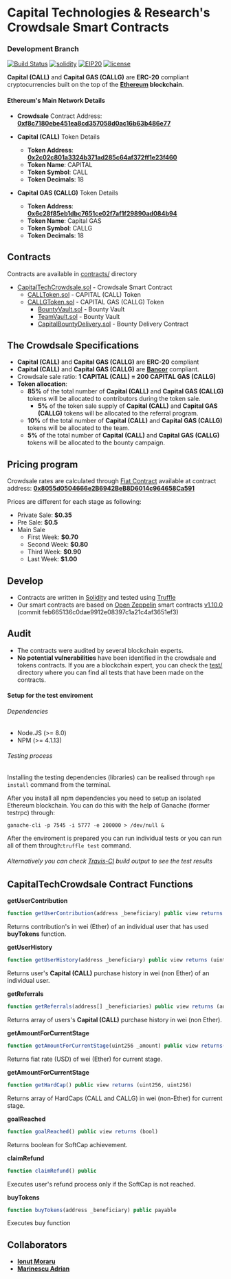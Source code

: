 # Capital Technologies & Research's Crowdsale Smart Contracts
### Development Branch
[![Build Status](https://travis-ci.org/capital-technologies/truffle-crowdsale.svg?branch=master)](https://travis-ci.org/capital-technologies/truffle-crowdsale) [![solidity](https://img.shields.io/badge/code%20style-solidity-brightgreen.svg?style=flat-square)](https://github.com/ethereum/solidity) [![EIP20](https://img.shields.io/badge/TOKEN-ERC20-brightgreen.svg?style=flat-square)](https://github.com/ethereum/EIPs/blob/master/EIPS/eip-20.md) [![license](https://img.shields.io/github/license/mashape/apistatus.svg?style=flat-square)](https://opensource.org/licenses/MIT)

**Capital (CALL)** and **Capital GAS (CALLG)** are **ERC-20** compliant cryptocurrencies built on the top of the **[Ethereum][ethereum] blockchain**.

#### Ethereum's Main Network Details
*	**Crowdsale** Contract Address: **[0xf8c7180ebe451ea8cd357058d0ac16b63b486e77](https://etherscan.io/address/0xf8c7180ebe451ea8cd357058d0ac16b63b486e77#code)**

*	**Capital (CALL)** Token Details
	*	**Token Address**: **[0x2c02c801a3324b371ad285c64af372ff1e23f460](https://etherscan.io/address/0x2c02c801a3324b371ad285c64af372ff1e23f460#code)**
	*	**Token Name**: CAPITAL
	*	**Token Symbol**: CALL
	*	**Token Decimals**: 18

*	**Capital GAS (CALLG)** Token Details
	*	**Token Address**: **[0x6c28f85eb1dbc7651ce02f7af1f29890ad084b94](https://etherscan.io/address/0x6c28f85eb1dbc7651ce02f7af1f29890ad084b94#code)**
	*	**Token Name**: Capital GAS
	*	**Token Symbol**: CALLG
	*	**Token Decimals**: 18

## Contracts
Contracts are available in [contracts/](contracts) directory
*	[CapitalTechCrowdsale.sol](contracts/CapitalTechCrowdsale.sol) - Crowdsale Smart Contract
	*	[CALLToken.sol](contracts/CALLToken.sol) - CAPITAL (CALL) Token
	*	[CALLGToken.sol](contracts/CALLGToken.sol) - CAPITAL GAS (CALLG) Token
		*	[BountyVault.sol](contracts/BountyVault.sol) - Bounty Vault
		*	[TeamVault.sol](contracts/TeamVault.sol) - Bounty Vault
		*	[CapitalBountyDelivery.sol](contracts/CapitalBountyDelivery.sol) - Bounty Delivery Contract

## The Crowdsale Specifications
*	**Capital (CALL)** and **Capital GAS (CALLG)** are **ERC-20** compliant
*	**Capital (CALL)** and **Capital GAS (CALLG)** are **[Bancor][bancor]** compliant.
*	Crowdsale sale ratio: **1 CAPITAL (CALL) = 200 CAPITAL GAS (CALLG)**
*	**Token allocation**:
	*	**85%** of the total number of **Capital (CALL)** and **Capital GAS (CALLG)** tokens will be allocated to contributors during the token sale.
		*	**5%** of the token sale supply of **Capital (CALL)** and **Capital GAS (CALLG)** tokens will be allocated to the referral program.	
	*	**10%** of the total number of **Capital (CALL)** and **Capital GAS (CALLG)** tokens will be allocated to the team.
	*	**5%** of the total number of **Capital (CALL)** and **Capital GAS (CALLG)** tokens will be allocated to the bounty campaign.

## Pricing program
Crowdsale rates are calculated through [Fiat Contract](https://fiatcontract.com/) available at contract address: **[0x8055d0504666e2B6942BeB8D6014c964658Ca591](https://etherscan.io/address/0x8055d0504666e2B6942BeB8D6014c964658Ca591#code)**

Prices are different for each stage as following:
*	Private Sale: **$0.35**
*	Pre Sale: **$0.5**
*	Main Sale
	*	First Week: **$0.70**
	*	Second Week: **$0.80**
	*	Third Week: **$0.90**
	*	Last Week: **$1.00**

## Develop
* Contracts are written in [Solidity][solidity] and tested using [Truffle][truffle]
* Our smart contracts are based on [Open Zeppelin][openzepplein-solidity] smart contracts [v1.10.0][openzepplein-solidity_v.1.10.0] (commit feb665136c0dae9912e08397c1a21c4af3651ef3)

## Audit
*	The contracts were audited by several blockchain experts.
*	**No potential vulnerabilities** have been identified in the crowdsale and tokens contracts.
If you are a blockchain expert, you can check the [test/](test) directory where you can find all tests that have been made on the contracts.

#### Setup for the test enviroment
###### Dependencies
*	Node.JS (>= 8.0)
*	NPM (>= 4.1.13)

###### Testing process
Installing the testing dependencies (libraries) can be realised through ```npm install``` command from the terminal.

After you install all npm dependencies you need to setup an isolated Ethereum blockchain. You can do this with the help of Ganache (former testrpc) through: 

```
ganache-cli -p 7545 -i 5777 -e 200000 > /dev/null &
```
After the enviroment is prepared you can run individual tests or you can run all of them through:```truffle test``` command.

###### Alternatively you can check [Travis-CI](https://travis-ci.org/capital-technologies/truffle-crowdsale/) build output to see the test results

## CapitalTechCrowdsale Contract Functions
**getUserContribution**
```js
function getUserContribution(address _beneficiary) public view returns (uint256)
```
Returns contribution's in wei (Ether) of an individual user that has used **buyTokens** function.

**getUserHistory**
```js
function getUserHistory(address _beneficiary) public view returns (uint256)
```
Returns user's **Capital (CALL)** purchase history in wei (non Ether) of an individual user.

**getReferrals**
```js
function getReferrals(address[] _beneficiaries) public view returns (address[], uint256[])
```
Returns array of users's **Capital (CALL)** purchase history in wei (non Ether).

**getAmountForCurrentStage**
```js
function getAmountForCurrentStage(uint256 _amount) public view returns(uint256)
```
Returns fiat rate (USD) of wei (Ether) for current stage.

**getAmountForCurrentStage**
```js
function getHardCap() public view returns (uint256, uint256)
```
Returns array of HardCaps (CALL and CALLG) in wei (non-Ether) for current stage.

**goalReached**
```js
function goalReached() public view returns (bool)
```
Returns boolean for SoftCap achievement.

**claimRefund**
```js
function claimRefund() public
```
Executes user's refund process only if the SoftCap is not reached.

**buyTokens**
```js
function buyTokens(address _beneficiary) public payable
```
Executes buy function 

## Collaborators

* **[Ionuț Moraru](https://github.com/morion4000/)**
* **[Marinescu Adrian](https://www.facebook.com/marinescu.adrian.crypto)**

[capital-tech]: https://www.mycapitalco.in/
[ethereum]: https://www.ethereum.org/
[solidity]: https://solidity.readthedocs.io/en/develop/
[truffle]: http://truffleframework.com/
[bancor]: https://github.com/bancorprotocol/contracts
[openzepplein-solidity_v.1.10.0]: https://github.com/OpenZeppelin/openzeppelin-solidity/releases/tag/v1.10.0
[openzepplein-solidity]: https://github.com/OpenZeppelin/openzeppelin-solidity